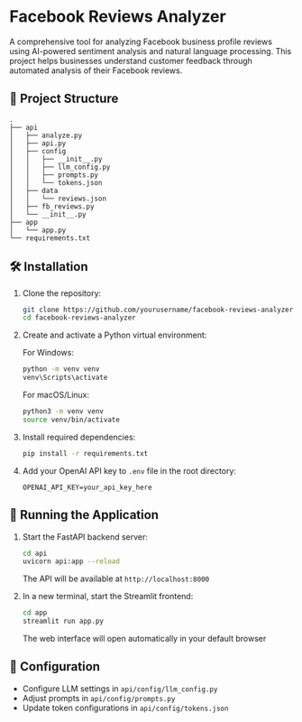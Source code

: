 # Facebook Reviews Analyzer
A comprehensive tool for analyzing Facebook business profile reviews using AI-powered sentiment analysis and natural language processing. This project helps businesses understand customer feedback through automated analysis of their Facebook reviews.

## 📁 Project Structure
```
.
├── api
│   ├── analyze.py
│   ├── api.py
│   ├── config
│   │   ├── __init__.py
│   │   ├── llm_config.py
│   │   ├── prompts.py
│   │   └── tokens.json
│   ├── data
│   │   └── reviews.json
│   ├── fb_reviews.py
│   └── __init__.py
├── app
│   └── app.py
└── requirements.txt
```

## 🛠️ Installation

1. Clone the repository:
   ```bash
   git clone https://github.com/yourusername/facebook-reviews-analyzer.git
   cd facebook-reviews-analyzer
   ```

2. Create and activate a Python virtual environment:
   
   For Windows:
   ```bash
   python -m venv venv
   venv\Scripts\activate
   ```
   
   For macOS/Linux:
   ```bash
   python3 -m venv venv
   source venv/bin/activate
   ```

3. Install required dependencies:
   ```bash
   pip install -r requirements.txt
   ```

4. Add your OpenAI API key to `.env` file in the root directory:
   ```
   OPENAI_API_KEY=your_api_key_here
   ```

## 🚦 Running the Application

1. Start the FastAPI backend server:
   ```bash
   cd api
   uvicorn api:app --reload
   ```
   The API will be available at `http://localhost:8000`

2. In a new terminal, start the Streamlit frontend:
   ```bash
   cd app
   streamlit run app.py
   ```
   The web interface will open automatically in your default browser

## 🔧 Configuration
- Configure LLM settings in `api/config/llm_config.py`
- Adjust prompts in `api/config/prompts.py`
- Update token configurations in `api/config/tokens.json`
